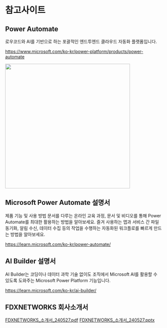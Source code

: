 # 참고사이트

## Power Automate

로우코드와 AI를 기반으로 하는 포괄적인 엔드투엔드 클라우드 자동화 플랫폼입니다.

https://www.microsoft.com/ko-kr/power-platform/products/power-automate

<img src="https://github.com/user-attachments/assets/f19986e6-caa2-4a32-9dbd-2ad6a97b08f0" width=400>



## Microsoft Power Automate 설명서

제품 기능 및 사용 방법 문서를 다루는 온라인 교육 과정, 문서 및 비디오를 통해 Power Automate를 최대한 활용하는 방법을 알아보세요. 즐겨 사용하는 앱과 서비스 간 파일 동기화, 알림 수신, 데이터 수집 등의 작업을 수행하는 자동화된 워크플로를 빠르게 만드는 방법을 알아보세요.

https://learn.microsoft.com/ko-kr/power-automate/


## AI Builder 설명서

AI Builder는 코딩이나 데이터 과학 기술 없이도 조직에서 Microsoft AI를 활용할 수 있도록 도와주는 Microsoft Power Platform 기능입니다.

https://learn.microsoft.com/ko-kr/ai-builder/


## FDXNETWORKS 회사소개서

[FDXNETWORKS_소개서_240527.pdf](https://github.com/user-attachments/files/17793119/FDXNETWORKS_._240527.pdf)
[FDXNETWORKS_소개서_240527.pptx](https://github.com/user-attachments/files/17793120/FDXNETWORKS_._240527.pptx)




